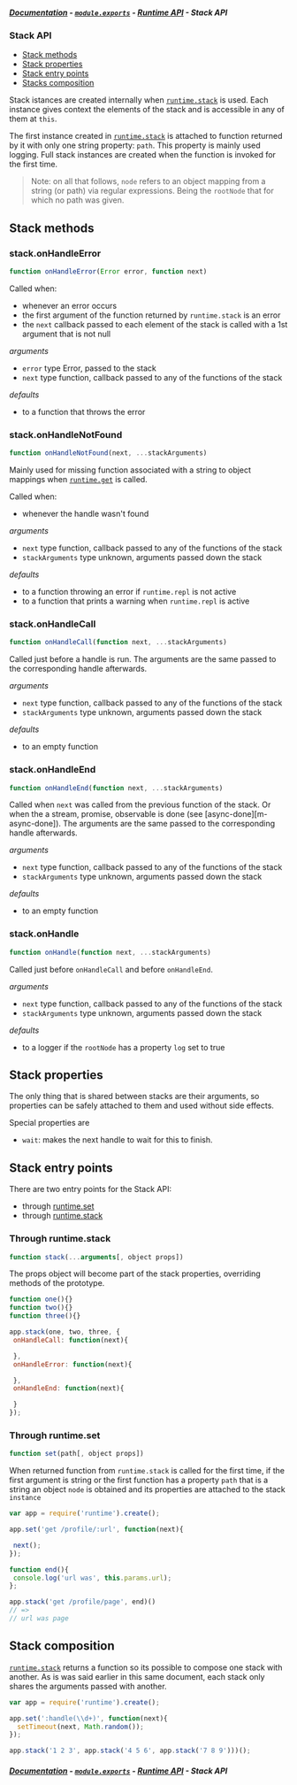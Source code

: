 ##### [Documentation][t-docs] - [`module.exports`][t-module] - [Runtime API][t-runtime] - Stack API

### Stack API

* [Stack methods](#stack-methods)
* [Stack properties](#stack-properties)
* [Stack entry points](#stack-entry-points)
* [Stacks composition](#composing-stacks)

Stack istances are created internally when [`runtime.stack`][t-runtime-stack] is used. Each instance gives context the elements of the stack and is accessible in any of them at `this`.

The first instance created in [`runtime.stack`][t-runtime-stack] is attached to function returned by it with only one string property: `path`. This property is mainly used logging. Full stack instances are created when the function is invoked for the first time.

> Note: on all that follows, `node` refers to an object mapping from a  string (or path) via regular expressions. Being the `rootNode` that for which no path was given.

## Stack methods

### stack.onHandleError
```js
function onHandleError(Error error, function next)
```

Called when:
 - whenever an error occurs
 - the first argument of the function returned by `runtime.stack` is an error
 - the `next` callback passed to each element of the stack is called with a 1st argument that is not null

_arguments_
 - `error` type Error, passed to the stack
 - `next` type function, callback passed to any of the functions of the stack

_defaults_
 - to a function that throws the error

### stack.onHandleNotFound
```js
function onHandleNotFound(next, ...stackArguments)
```

Mainly used for missing function associated with a string to object mappings when [`runtime.get`][t-runtime-get] is called.

Called when:
- whenever the handle wasn't found

_arguments_
- `next` type function, callback passed to any of the functions of the stack
- `stackArguments` type unknown, arguments passed down the stack

_defaults_
- to a function throwing an error if `runtime.repl` is not active
- to a function that prints a warning when `runtime.repl` is active


### stack.onHandleCall
```js
function onHandleCall(function next, ...stackArguments)
```

Called just before a handle is run. The arguments are the same passed to the corresponding handle afterwards.

_arguments_
 - `next` type function, callback passed to any of the functions of the stack
 - `stackArguments` type unknown, arguments passed down the stack

_defaults_
 - to an empty function

### stack.onHandleEnd
```js
function onHandleEnd(function next, ...stackArguments)
```

Called when `next` was called from the previous function of the stack. Or when the a stream, promise, observable is done (see [async-done][m-async-done]). The arguments are the same passed to the corresponding handle afterwards.

_arguments_
 - `next` type function, callback passed to any of the functions of the stack
 - `stackArguments` type unknown, arguments passed down the stack

_defaults_
 - to an empty function

### stack.onHandle
```js
function onHandle(function next, ...stackArguments)
```

Called just before `onHandleCall` and before `onHandleEnd`.

_arguments_
 - `next` type function, callback passed to any of the functions of the stack
 - `stackArguments` type unknown, arguments passed down the stack

_defaults_
 - to a logger if the `rootNode` has a property `log` set to true

## Stack properties

The only thing that is shared between stacks are their arguments, so properties can be safely attached to them and used without side effects.

Special properties are
 - `wait`: makes the next handle to wait for this to finish.

## Stack entry points

There are two entry points for the Stack API:
- through [runtime.set][t-runtime-set]
- through [runtime.stack][t-runtime-stack]

### Through runtime.stack
```js
function stack(...arguments[, object props])
```
The props object will become part of the stack properties, overriding methods of the prototype.

```js
function one(){}
function two(){}
function three(){}

app.stack(one, two, three, {
 onHandleCall: function(next){

 },
 onHandleError: function(next){

 },
 onHandleEnd: function(next){

 }
});
```
### Through runtime.set
```js
function set(path[, object props])
```
When returned function from `runtime.stack` is called for the first time, if the first argument is string or the first function has a property `path` that is a string an object `node` is obtained and its properties are attached to the stack `instance`

```js
var app = require('runtime').create();

app.set('get /profile/:url', function(next){

 next();
});

function end(){
 console.log('url was', this.params.url);
};

app.stack('get /profile/page', end)()
// =>
// url was page
```

## Stack composition

[`runtime.stack`][t-runtime-stack] returns a function so its possible to compose one stack with another. As is was said earlier in this same document, each stack only shares the arguments passed with another.

```js
var app = require('runtime').create();

app.set(':handle(\\d+)', function(next){
  setTimeout(next, Math.random());
});

app.stack('1 2 3', app.stack('4 5 6', app.stack('7 8 9')))();
```

##### [Documentation][t-docs] - [`module.exports`][t-module] - [Runtime API][t-runtime] - Stack API

<!--
  b-: is for badges
  p-: is for package
  t-: is for doc's toc
  x-: is for just a link
-->

[t-docs]: ./readme.md
[t-stack]: ./stack.md
[t-module]: ./module.md
[t-runtime]: ./runtime.md
[t-runtime-set]: ./runtime.md#set
[t-runtime-get]: ./runtime.md#get
[t-runtime-parse]: ./runtime.md#parse
[t-runtime-stack]: ./runtime.md#stack

[p-async-done]: http://npmjs.org/package/async-done
